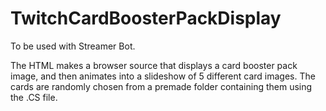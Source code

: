 # TwitchCardBoosterPackDisplay
To be used with Streamer Bot. 

The HTML makes a browser source that displays a card booster pack image, and then animates into a slideshow of 5 different card images. The cards are randomly chosen from a premade folder containing them using the .CS file. 
